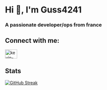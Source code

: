 # Hi 👋, I'm Guss4241
### A passionate developer/ops from france

## Connect with me:
<a href="https://linkedin.com/in/kevin-de-carvalho-47ab26189" target="blank"><img align="center" src="https://raw.githubusercontent.com/rahuldkjain/github-profile-readme-generator/master/src/images/icons/Social/linked-in-alt.svg" alt="kevin-de-carvalho-47ab26189" height="30" width="40" /></a>

## Stats
[![GitHub Streak](https://streak-stats.demolab.com?user=guss4241&theme=dark%exclude_days=Sun,Sat)](https://git.io/streak-stats)
